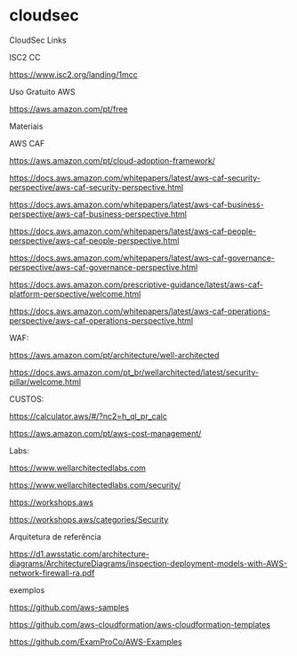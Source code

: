 # cloudsec
CloudSec Links

ISC2 CC 

https://www.isc2.org/landing/1mcc

Uso Gratuito AWS

https://aws.amazon.com/pt/free


Materiais

AWS CAF 

https://aws.amazon.com/pt/cloud-adoption-framework/

https://docs.aws.amazon.com/whitepapers/latest/aws-caf-security-perspective/aws-caf-security-perspective.html

https://docs.aws.amazon.com/whitepapers/latest/aws-caf-business-perspective/aws-caf-business-perspective.html

https://docs.aws.amazon.com/whitepapers/latest/aws-caf-people-perspective/aws-caf-people-perspective.html

https://docs.aws.amazon.com/whitepapers/latest/aws-caf-governance-perspective/aws-caf-governance-perspective.html

https://docs.aws.amazon.com/prescriptive-guidance/latest/aws-caf-platform-perspective/welcome.html

https://docs.aws.amazon.com/whitepapers/latest/aws-caf-operations-perspective/aws-caf-operations-perspective.html


WAF:

https://aws.amazon.com/pt/architecture/well-architected

https://docs.aws.amazon.com/pt_br/wellarchitected/latest/security-pillar/welcome.html


CUSTOS: 

https://calculator.aws/#/?nc2=h_ql_pr_calc

https://aws.amazon.com/pt/aws-cost-management/


Labs:

https://www.wellarchitectedlabs.com

https://www.wellarchitectedlabs.com/security/

https://workshops.aws

https://workshops.aws/categories/Security


Arquitetura de referência

https://d1.awsstatic.com/architecture-diagrams/ArchitectureDiagrams/inspection-deployment-models-with-AWS-network-firewall-ra.pdf


exemplos

https://github.com/aws-samples

https://github.com/aws-cloudformation/aws-cloudformation-templates

https://github.com/ExamProCo/AWS-Examples


